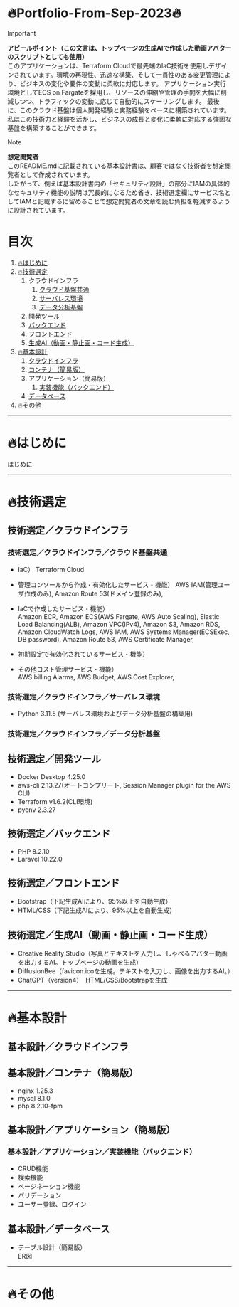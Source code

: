 # :fire:Portfolio-From-Sep-2023:fire:
> [!IMPORTANT]
> **アピールポイント（この文言は、トップページの生成AIで作成した動画アバターのスクリプトとしても使用）**  
> このアプリケーションは、Terraform Cloudで最先端のIaC技術を使用しデザインされています。環境の再現性、迅速な構築、そして一貫性のある変更管理により、ビジネスの変化や要件の変動に柔軟に対応します。
> アプリケーション実行環境としてECS on Fargateを採用し、リソースの伸縮や管理の手間を大幅に削減しつつ、トラフィックの変動に応じて自動的にスケーリングします。
> 最後に、このクラウド基盤は個人開発経験と実務経験をベースに構築されています。私はこの技術力と経験を活かし、ビジネスの成長と変化に柔軟に対応する強固な基盤を構築することができます。
  
> [!NOTE]
> **想定閲覧者**  
> このREADME.mdに記載されている基本設計書は、顧客ではなく技術者を想定閲覧者として作成されています。  
> したがって、例えば基本設計書内の「セキュリティ設計」の部分にIAMの具体的なセキュリティ機能の説明は冗長的になるため省き、技術選定欄にサービス名としてIAMと記載するに留めることで想定閲覧者の文章を読む負担を軽減するように設計されています。
  
# 目次
1. [:fire:はじめに](#はじめに)
1. [:fire:技術選定](#技術選定)
    1. クラウドインフラ
        1. [クラウド基盤共通](#技術選定クラウドインフラクラウド基盤共通)
        1. [サーバレス環境](#技術選定クラウドインフラサーバレス環境)
        1. [データ分析基盤](#技術選定クラウドインフラデータ分析基盤)
    1. [開発ツール](#技術選定開発ツール)
    1. [バックエンド](#技術選定バックエンド)
    1. [フロントエンド](#技術選定フロントエンド)
    1. [生成AI（動画・静止画・コード生成）](#技術選定生成ai動画静止画コード生成)
1. [:fire:基本設計](#基本設計)
    1. [クラウドインフラ](#基本設計クラウドインフラ)
    1. [コンテナ（簡易版）](#基本設計コンテナ簡易版)
    1. アプリケーション（簡易版）
        1. [実装機能（バックエンド）](#基本設計アプリケーション実装機能バックエンド)
    1. [データベース](#基本設計データベース)
1. [:fire:その他](#その他)
  
---------------------------------------
# :fire:はじめに
はじめに  
  
---------------------------------------
# :fire:技術選定
## 技術選定／クラウドインフラ
### 技術選定／クラウドインフラ／クラウド基盤共通
+ IaC）  Terraform Cloud
  
+ 管理コンソールから作成・有効化したサービス・機能）  AWS IAM(管理ユーザ作成のみ), Amazon Route 53(ドメイン登録のみ), 
  
+ IaCで作成したサービス・機能）  
  Amazon ECR, Amazon ECS(AWS Fargate, AWS Auto Scaling), Elastic Load Balancing(ALB), Amazon VPC(IPv4), Amazon S3, Amazon RDS, Amazon CloudWatch Logs, AWS IAM, AWS Systems Manager(ECSExec, DB password), Amazon Route 53, AWS Certificate Manager, 
  
+ 初期設定で有効化されているサービス・機能）  
  
+ その他コスト管理サービス・機能）  
  AWS billing Alarms, AWS Budget, AWS Cost Explorer, 


<!-- 
+ IaCで作成したサービス・機能）   , CloudFront, WAF, VPC Flow Logs, AWS Config, KMS, Athena, Amazon Inspector, Guard Duty, 
+ 初期設定で有効化されているサービス・機能）  CloudTrail, AWS Shield Standard, AWS Health Dashboard,
-->
  
### 技術選定／クラウドインフラ／サーバレス環境
+ Python 3.11.5 (サーバレス環境およびデータ分析基盤の構築用)
  
### 技術選定／クラウドインフラ／データ分析基盤
  
  
## 技術選定／開発ツール
+ Docker Desktop 4.25.0
+ aws-cli 2.13.27(オートコンプリート, Session Manager plugin for the AWS CLI)
+ Terraform v1.6.2(CLI環境)
+ pyenv 2.3.27
  
## 技術選定／バックエンド
+ PHP 8.2.10  
+ Laravel 10.22.0  
  
## 技術選定／フロントエンド
+ Bootstrap（下記生成AIにより、95%以上を自動生成）
+ HTML/CSS（下記生成AIにより、95%以上を自動生成）
  
## 技術選定／生成AI（動画・静止画・コード生成）
+ Creative Reality Studio（写真とテキストを入力し、しゃべるアバター動画を出力するAI。トップページの動画を生成）
+ DiffusionBee（favicon.icoを生成。テキストを入力し、画像を出力するAI。）
+ ChatGPT（version4）　HTML/CSS/Bootstrapを生成
  
  
---------------------------------------
# :fire:基本設計
## 基本設計／クラウドインフラ
  
  
## 基本設計／コンテナ（簡易版）
+ nginx 1.25.3
+ mysql 8.1.0
+ php 8.2.10-fpm
  
## 基本設計／アプリケーション（簡易版）
### 基本設計／アプリケーション／実装機能（バックエンド）
+ CRUD機能
+ 検索機能
+ ページネーション機能
+ バリデーション
+ ユーザー登録、ログイン
  
## 基本設計／データベース
+ テーブル設計（簡易版）  
ER図  
  
---------------------------------------
# :fire:その他
  
  